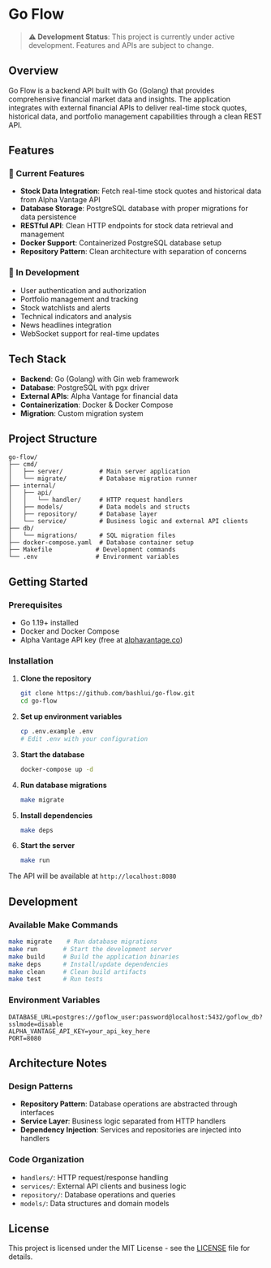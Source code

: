 # Go Flow

> **⚠️ Development Status**: This project is currently under active development. Features and APIs are subject to change.

## Overview

Go Flow is a backend API built with Go (Golang) that provides comprehensive financial market data and insights. The application integrates with external financial APIs to deliver real-time stock quotes, historical data, and portfolio management capabilities through a clean REST API.

## Features

### 🚀 Current Features
- **Stock Data Integration**: Fetch real-time stock quotes and historical data from Alpha Vantage API
- **Database Storage**: PostgreSQL database with proper migrations for data persistence
- **RESTful API**: Clean HTTP endpoints for stock data retrieval and management
- **Docker Support**: Containerized PostgreSQL database setup
- **Repository Pattern**: Clean architecture with separation of concerns

### 🔄 In Development
- User authentication and authorization
- Portfolio management and tracking
- Stock watchlists and alerts
- Technical indicators and analysis
- News headlines integration
- WebSocket support for real-time updates

## Tech Stack

- **Backend**: Go (Golang) with Gin web framework
- **Database**: PostgreSQL with pgx driver
- **External APIs**: Alpha Vantage for financial data
- **Containerization**: Docker & Docker Compose
- **Migration**: Custom migration system

## Project Structure

```
go-flow/
├── cmd/
│   ├── server/          # Main server application
│   └── migrate/         # Database migration runner
├── internal/
│   ├── api/
│   │   └── handler/     # HTTP request handlers
│   ├── models/          # Data models and structs
│   ├── repository/      # Database layer
│   └── service/         # Business logic and external API clients
├── db/
│   └── migrations/      # SQL migration files
├── docker-compose.yaml  # Database container setup
├── Makefile            # Development commands
└── .env                # Environment variables
```

## Getting Started

### Prerequisites
- Go 1.19+ installed
- Docker and Docker Compose
- Alpha Vantage API key (free at [alphavantage.co](https://www.alphavantage.co/support/#api-key))

### Installation

1. **Clone the repository**
   ```bash
   git clone https://github.com/bashlui/go-flow.git
   cd go-flow
   ```

2. **Set up environment variables**
   ```bash
   cp .env.example .env
   # Edit .env with your configuration
   ```

3. **Start the database**
   ```bash
   docker-compose up -d
   ```

4. **Run database migrations**
   ```bash
   make migrate
   ```

5. **Install dependencies**
   ```bash
   make deps
   ```

6. **Start the server**
   ```bash
   make run
   ```

The API will be available at `http://localhost:8080`

## Development

### Available Make Commands

```bash
make migrate    # Run database migrations
make run       # Start the development server
make build     # Build the application binaries
make deps      # Install/update dependencies
make clean     # Clean build artifacts
make test      # Run tests
```

### Environment Variables

```env
DATABASE_URL=postgres://goflow_user:password@localhost:5432/goflow_db?sslmode=disable
ALPHA_VANTAGE_API_KEY=your_api_key_here
PORT=8080
```

## Architecture Notes

### Design Patterns
- **Repository Pattern**: Database operations are abstracted through interfaces
- **Service Layer**: Business logic separated from HTTP handlers
- **Dependency Injection**: Services and repositories are injected into handlers

### Code Organization
- `handlers/`: HTTP request/response handling
- `services/`: External API clients and business logic
- `repository/`: Database operations and queries
- `models/`: Data structures and domain models

## License

This project is licensed under the MIT License - see the [LICENSE](LICENSE) file for details.
